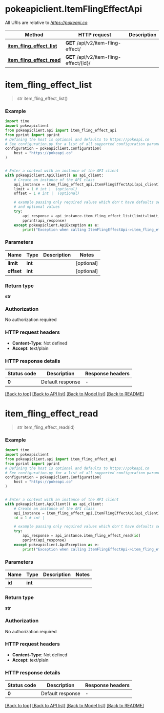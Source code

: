 # pokeapiclient.ItemFlingEffectApi

All URIs are relative to *https://pokeapi.co*

Method | HTTP request | Description
------------- | ------------- | -------------
[**item_fling_effect_list**](ItemFlingEffectApi.md#item_fling_effect_list) | **GET** /api/v2/item-fling-effect/ | 
[**item_fling_effect_read**](ItemFlingEffectApi.md#item_fling_effect_read) | **GET** /api/v2/item-fling-effect/{id}/ | 


# **item_fling_effect_list**
> str item_fling_effect_list()



### Example


```python
import time
import pokeapiclient
from pokeapiclient.api import item_fling_effect_api
from pprint import pprint
# Defining the host is optional and defaults to https://pokeapi.co
# See configuration.py for a list of all supported configuration parameters.
configuration = pokeapiclient.Configuration(
    host = "https://pokeapi.co"
)


# Enter a context with an instance of the API client
with pokeapiclient.ApiClient() as api_client:
    # Create an instance of the API class
    api_instance = item_fling_effect_api.ItemFlingEffectApi(api_client)
    limit = 1 # int |  (optional)
    offset = 1 # int |  (optional)

    # example passing only required values which don't have defaults set
    # and optional values
    try:
        api_response = api_instance.item_fling_effect_list(limit=limit, offset=offset)
        pprint(api_response)
    except pokeapiclient.ApiException as e:
        print("Exception when calling ItemFlingEffectApi->item_fling_effect_list: %s\n" % e)
```


### Parameters

Name | Type | Description  | Notes
------------- | ------------- | ------------- | -------------
 **limit** | **int**|  | [optional]
 **offset** | **int**|  | [optional]

### Return type

**str**

### Authorization

No authorization required

### HTTP request headers

 - **Content-Type**: Not defined
 - **Accept**: text/plain


### HTTP response details

| Status code | Description | Response headers |
|-------------|-------------|------------------|
**0** | Default response |  -  |

[[Back to top]](#) [[Back to API list]](../README.md#documentation-for-api-endpoints) [[Back to Model list]](../README.md#documentation-for-models) [[Back to README]](../README.md)

# **item_fling_effect_read**
> str item_fling_effect_read(id)



### Example


```python
import time
import pokeapiclient
from pokeapiclient.api import item_fling_effect_api
from pprint import pprint
# Defining the host is optional and defaults to https://pokeapi.co
# See configuration.py for a list of all supported configuration parameters.
configuration = pokeapiclient.Configuration(
    host = "https://pokeapi.co"
)


# Enter a context with an instance of the API client
with pokeapiclient.ApiClient() as api_client:
    # Create an instance of the API class
    api_instance = item_fling_effect_api.ItemFlingEffectApi(api_client)
    id = 1 # int | 

    # example passing only required values which don't have defaults set
    try:
        api_response = api_instance.item_fling_effect_read(id)
        pprint(api_response)
    except pokeapiclient.ApiException as e:
        print("Exception when calling ItemFlingEffectApi->item_fling_effect_read: %s\n" % e)
```


### Parameters

Name | Type | Description  | Notes
------------- | ------------- | ------------- | -------------
 **id** | **int**|  |

### Return type

**str**

### Authorization

No authorization required

### HTTP request headers

 - **Content-Type**: Not defined
 - **Accept**: text/plain


### HTTP response details

| Status code | Description | Response headers |
|-------------|-------------|------------------|
**0** | Default response |  -  |

[[Back to top]](#) [[Back to API list]](../README.md#documentation-for-api-endpoints) [[Back to Model list]](../README.md#documentation-for-models) [[Back to README]](../README.md)

